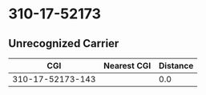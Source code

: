 # 310-17-52173
## Unrecognized Carrier


| CGI | Nearest CGI | Distance |
|-----|-------------|----------|
| 310-17-52173-143 |  | 0.0 |
